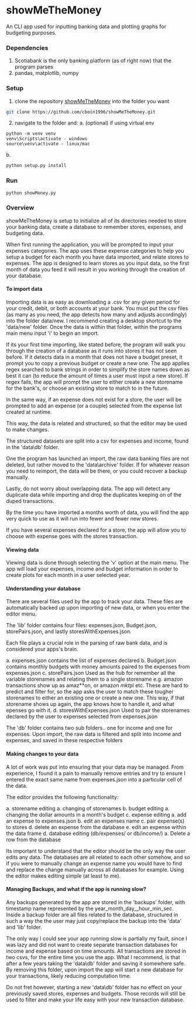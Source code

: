 # showMeTheMoney
An CLI app used for inputting banking data and plotting graphs for budgeting purposes.

### Dependencies

1. Scotiabank is the only banking platform (as of right now) that the program parses
2. pandas, matplotlib, numpy

### Setup

1. clone the repository [showMeTheMoney](https://github.com/cboin1996/showMeTheMoney.git) into the folder you want
```bash
git clone https://github.com/cboin1996/showMeTheMoney.git
```
2. navigate to the folder and:
  a. (optional) if using virtual env
```
python -m venv venv
venv\Scripts\activate - windows
source\venv\activate - linux/mac
```
  b.
```bash
python setup.py install
```
### Run
```bash
python showMoney.py
```

### Overview
showMeTheMoney is setup to initialize all of its directories needed to store your banking data, create a database to remember stores, expenses,
and budgeting data.

When first running the application, you will be prompted to input your expenses categories.  The app uses these expense categories to
help you setup a budget for each month you have data imported, and relate stores to expenses.  The app is designed to learn stores
as you input data, so the first month of data you feed it will result in you working through the creation of your database.

#### To import data
Importing data is as easy as downloading a .csv for any given period for your credit, debit, or both accounts at your bank.  You must 
put the csv files (as many as you need, the app detects how many and adjusts accordingly) into the folder data/new. I recommend
creating a desktop shortcut to the 'data/new' folder. Once the data is within that folder, within the programs main  menu input 'i' to begin an import.

If its your first time importing, like stated before, the program will walk you through the creation of a database as it runs into stores it has not seen before.
If it detects data in a month that does not have a budget preset, it prompt you to copy a previous budget or create a new one.
The app applies regex searched to bank strings in order to simplify the store names down as best it can (to reduce the amount of times a user must input a new store).
If regex fails, the app will prompt the user to either create a new storename for the bank's, or choose an existing store to match to in the future.

In the same way, if an expense does not exist for a store, the user will be prompted to add an expense (or a couple) selected from the expense list created at runtime.

This way, the data is related and structured, so that the editor may be used to make changes. 

The structured datasets are split into a csv for expenses and income, found in the 'data\db' folder.

One the program has launched an import, the raw data banking files are not deleted, but rather moved to the 'data\archive' folder.
If for whatever reason you need to reimport, the data will be there, or you could recover a backup manually.

Lastly, do not worry about overlapping data.  The app will detect any duplicate data while importing and drop the duplicates keeping on of the duped transactions.

By the time you have imported a months worth of data, you will find the app very quick to use as it will run into fewer and fewer new stores.

If you have several expenses declared for a store, the app will allow you to choose with expense goes with the stores transaction.

#### Viewing data
Viewing data is done through selecting the 'v' option at the main menu.  The app will load your expenses, income and budget information in order
to create plots for each month in a user selected year. 

#### Understanding your database
There are several files used by the app to track your data.  These files are automatically backed up upon importing of new data, or when you
enter the editor menu.  

The 'lib' folder contains four files: expenses.json, Budget.json, storePairs.json, and lastly storesWithExpenses.json.

Each file plays a crucial role in the parsing of raw bank data, and is considered your apps's brain.

a. expenses.json
  contains the list of expenses declared
b. Budget.json
  contains monthly budgets with money amounts paired to the expenses from expenses.json
c. storePairs.json
  Used as the hub for remember all the variable storenames and relating them to a single storename
  e.g. amazon transactions show up as amaz**on, or amaz*on mkt*pl etc.  These are hard to predict and filter for, so the app asks the user to
       match these tougher storenames to either an existing one or create a new one.  This way, if that storename shows up again, the app knows
       how to handle it, and what epenses go with it.
d. storesWithExpenses.json
  Used to pair the storenames declared by the user to expenses selected from expenses.json

The 'db' folder contains two sub folders.. one for income and one for expenses.  Upon import, the raw data is filtered and split into income and 
expenses, and saved in these respective folders

#### Making changes to your data
A lot of work was put into ensuring that your data may be managed.  From experience, I found it a pain to manually remove entries and try to ensure
I entered the exact same name from expenses.json into a particular cell of the data.

The editor provides the following functionality:

a. storename editing
  a. changing of storenames
b. budget editing
  a. changing the dollar amounts in a month's budget
c. expense editing
  a. add an expense to expenses.json
  b. edit an expenses name
  c. pair expense(s) to stores
  d. delete an expense from the database
  e. edit an expense within the data frame
d. database editing (db/expenses/ or db/income/)
  a. Delete a row from the database

Its important to understand that the editor should be the only way the user edits any data.  The databases are all related to each other somehow,
and so if you were to manually change an expense name you would have to find and replace the change manually across all databases for example.
Using the editor makes editing simple (at least to me).

#### Managing Backups, and what if the app is running slow?
Any backups generated by the app are stored in the 'backups' folder, with timestamp name represented by the year_month_day__hour_min_sec.  
Inside a backup folder are all files related to the database, structured in such a way the the user may just copy/replace the backup into the 'data' and 'lib' folder.

The only way I could see your app running slow is partially my fault, since I was lazy and did not want to create separate transaction databases for income and expense based
on time amounts.  All transactions are stored in two csvs, for the entire time you use the app.  What I recommend, is that after a few years taking the 'data\db' folder and saving
it somewhere safe.  By removing this folder, upon import the app will start a new database for your transactions, likely reducing computation time.

Do not fret however, starting a new 'data\db' folder has no effect on your previously saved stores, expenses and budgets. Those records will still be used
to filter and make your life easy with your  new transaction database.  



